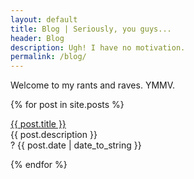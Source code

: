 ```yaml
---
layout: default
title: Blog | Seriously, you guys...
header: Blog
description: Ugh! I have no motivation.
permalink: /blog/
---
```


Welcome to my rants and raves. YMMV.

{% for post in site.posts %}
  <p><a href="{{ post.url }}">{{ post.title }}</a><br>
  {{ post.description }}<br>
  ? {{ post.date | date_to_string }}</p>
{% endfor %}
